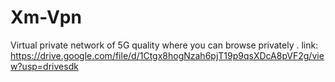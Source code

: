 # Xm-Vpn

Virtual private network of 5G quality where you can browse privately .
link:
https://drive.google.com/file/d/1Ctgx8hogNzah6pjT19p9qsXDcA8pVF2g/view?usp=drivesdk
